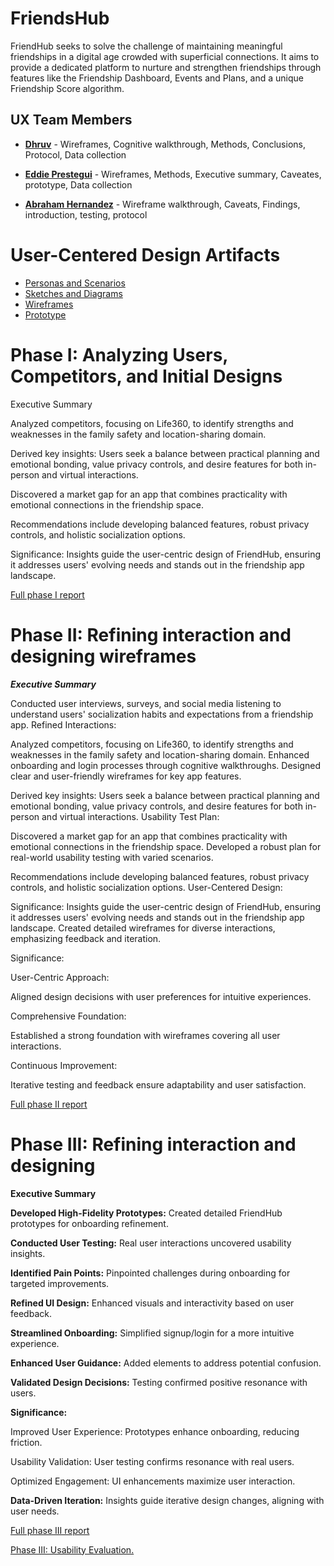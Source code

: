 
# FriendsHub

FriendHub seeks to solve the challenge of maintaining meaningful friendships in a digital age crowded with superficial connections. It aims to provide a dedicated platform to nurture and strengthen friendships through features like the Friendship Dashboard, Events and Plans, and a unique Friendship Score algorithm.

## UX Team Members

* **[Dhruv](https://github.com/UsabilityEngineering/ux-portfolio-dbahlgit/blob/master/j01/)** -  Wireframes, Cognitive walkthrough, Methods, Conclusions, Protocol, Data collection
> 
* **[Eddie Prestegui](https://usabilityengineering.github.io/ux-portfolio-Eddieprestegui/j01/)** - Wireframes, Methods, Executive summary, Caveates, prototype, Data collection
>
* **[Abraham Hernandez](https://usabilityengineering.github.io/ux-portfolio-AbramHernandez/j01/)** - Wireframe walkthrough, Caveats, Findings, introduction, testing, protocol
>

# User-Centered Design Artifacts
 

* [Personas and Scenarios](personas/)
* [Sketches and Diagrams](sketches/)
* [Wireframes](wireframes/)
* [Prototype](https://xd.adobe.com/view/b36ea3c3-004f-4d81-aadc-a46d961bf9fe-e63d/)

# Phase I: Analyzing Users, Competitors, and Initial Designs

Executive Summary

Analyzed competitors, focusing on Life360, to identify strengths and weaknesses in the family safety and location-sharing domain.

Derived key insights: Users seek a balance between practical planning and emotional bonding, value privacy controls, and desire features for both in-person and virtual interactions.

Discovered a market gap for an app that combines practicality with emotional connections in the friendship space.

Recommendations include developing balanced features, robust privacy controls, and holistic socialization options.

Significance: Insights guide the user-centric design of FriendHub, ensuring it addresses users' evolving needs and stands out in the friendship app landscape.


[Full phase I report](phaseI/)

# Phase II: Refining interaction and designing wireframes
***Executive Summary***

Conducted user interviews, surveys, and social media listening to understand users' socialization habits and expectations from a friendship app.
Refined Interactions:

Analyzed competitors, focusing on Life360, to identify strengths and weaknesses in the family safety and location-sharing domain.
Enhanced onboarding and login processes through cognitive walkthroughs.
Designed clear and user-friendly wireframes for key app features.

Derived key insights: Users seek a balance between practical planning and emotional bonding, value privacy controls, and desire features for both in-person and virtual interactions.
Usability Test Plan:

Discovered a market gap for an app that combines practicality with emotional connections in the friendship space.
Developed a robust plan for real-world usability testing with varied scenarios.

Recommendations include developing balanced features, robust privacy controls, and holistic socialization options.
User-Centered Design:

Significance: Insights guide the user-centric design of FriendHub, ensuring it addresses users' evolving needs and stands out in the friendship app landscape.
Created detailed wireframes for diverse interactions, emphasizing feedback and iteration.

Significance:

  User-Centric Approach:

Aligned design decisions with user preferences for intuitive experiences.

Comprehensive Foundation:

Established a strong foundation with wireframes covering all user interactions.

Continuous Improvement:

Iterative testing and feedback ensure adaptability and user satisfaction.

[Full phase II report](phaseII/)


# Phase III: Refining interaction and designing

**Executive Summary**

**Developed High-Fidelity Prototypes:** Created detailed FriendHub prototypes for onboarding refinement.

**Conducted User Testing:** Real user interactions uncovered usability insights.

**Identified Pain Points:** Pinpointed challenges during onboarding for targeted improvements.

**Refined UI Design:** Enhanced visuals and interactivity based on user feedback.

**Streamlined Onboarding:** Simplified signup/login for a more intuitive experience.

**Enhanced User Guidance:** Added elements to address potential confusion.

**Validated Design Decisions:** Testing confirmed positive resonance with users.

**Significance:**

Improved User Experience: Prototypes enhance onboarding, reducing friction.

Usability Validation: User testing confirms resonance with real users.

Optimized Engagement: UI enhancements maximize user interaction.

**Data-Driven Iteration:** Insights guide iterative design changes, aligning with user needs.


[Full phase III report](phaseIII/) <br>

[Phase III: Usability Evaluation.](phaseIIIEval/) 
 



